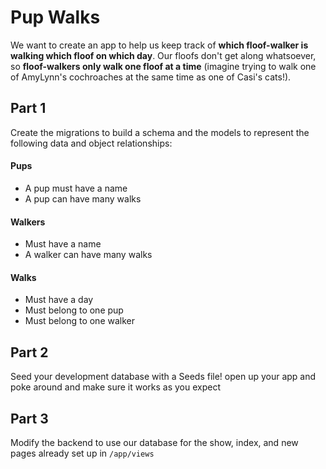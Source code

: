 # Pup Walks

We want to create an app to help us keep track of **which floof-walker is walking which floof on which day**. Our floofs don't get along whatsoever, so **floof-walkers only walk one floof at a time** (imagine trying to walk one of AmyLynn's cochroaches at the same time as one of Casi's cats!).

## Part 1
Create the migrations to build a schema and the models to represent the following data and object relationships:

#### Pups

* A pup must have a name
* A pup can have many walks

#### Walkers

* Must have a name
* A walker can have many walks

#### Walks

* Must have a day
* Must belong to one pup
* Must belong to one walker

## Part 2
Seed your development database with a Seeds file!  open up your app and poke around and make sure it works as you expect

## Part 3
Modify the backend to use our database for the show, index, and new pages already set up in `/app/views`
